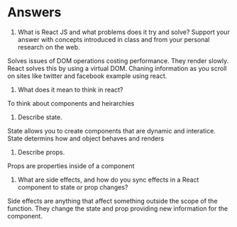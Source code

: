 # Answers

1. What is React JS and what problems does it try and solve? Support your answer with concepts introduced in class and from your personal research on the web.

Solves issues of DOM operations costing performance. They render slowly. React solves this by using a virtual DOM. Chaning information as you scroll on sites like twitter and facebook example using react.

1. What does it mean to think in react?

To think about components and heirarchies

1. Describe state.

State allows you to create components that are dynamic and interatice. State determins how and object behaves and renders

1. Describe props.

Props are properties inside of a component

1. What are side effects, and how do you sync effects in a React component to state or prop changes?

Side effects are anything that affect something outside the scope of the function. They change the state and prop providing new information for the component.
